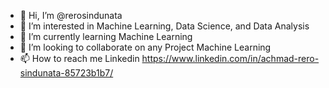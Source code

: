 - 👋 Hi, I’m @rerosindunata
- 👀 I’m interested in Machine Learning, Data Science, and Data Analysis
- 🌱 I’m currently learning Machine Learning
- 💞️ I’m looking to collaborate on any Project Machine Learning
- 📫 How to reach me Linkedin https://www.linkedin.com/in/achmad-rero-sindunata-85723b1b7/

<!---
rerosindunata/rerosindunata is a ✨ special ✨ repository because its `README.md` (this file) appears on your GitHub profile.
You can click the Preview link to take a look at your changes.
--->
